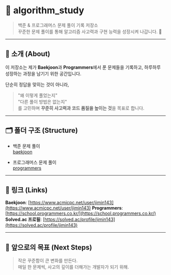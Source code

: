 # 🧩 algorithm_study

> 백준 & 프로그래머스 문제 풀이 기록 저장소  
> 꾸준한 문제 풀이를 통해 알고리즘 사고력과 구현 능력을 성장시켜 나갑니다. 💪

---

## 📘 소개 (About)
이 저장소는 제가 **Baekjoon**과 **Programmers**에서 푼 문제들을 기록하고,
하루하루 성장하는 과정을 남기기 위한 공간입니다.

단순히 정답을 맞히는 것이 아니라,
> "왜 이렇게 풀었는지"  
> "다른 풀이 방법은 없는지"  
를 고민하며 **꾸준히 사고력과 코드 품질을 높이는 것**을 목표로 합니다.

---

## 🗂️ 폴더 구조 (Structure)
- 백준 문제 풀이  
[baekjoon](/src/main/java/baekjoon)


- 프로그래머스 문제 풀이  
[programmers](/src/main/java/programmers)

---

## 🔗 링크 (Links)
**Baekjoon**: [https://www.acmicpc.net/user/jimin143](https://www.acmicpc.net/user/jimin143)
**Programmers**: [https://school.programmers.co.kr/](https://school.programmers.co.kr/)  
**Solved.ac 프로필**: [https://solved.ac/profile/jimin143](https://solved.ac/profile/jimin143)

---
## 🌱 앞으로의 목표 (Next Steps)
> 작은 꾸준함이 큰 변화를 만든다.  
> 매일 한 문제씩, 사고의 깊이를 더해가는 개발자가 되기 위해.